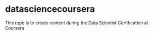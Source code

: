 # datasciencecoursera
This repo is to create content during the Data Scientist Certification at Coursera
